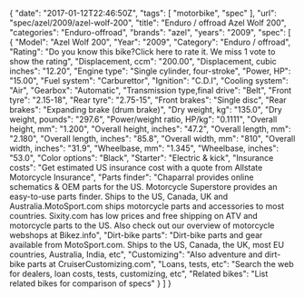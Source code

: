 {
    "date": "2017-01-12T22:46:50Z",
    "tags": [
        "motorbike",
        "spec"
    ],
    "url": "spec\/azel\/2009\/azel-wolf-200",
    "title": "Enduro \/ offroad Azel Wolf 200",
    "categories": "Enduro-offroad",
    "brands": "azel",
    "years": "2009",
    "spec": [
        {
            "Model": "Azel Wolf 200",
            "Year": "2009",
            "Category": "Enduro \/ offroad",
            "Rating": "Do you know this bike?Click here to rate it. We miss 1 vote to show the rating",
            "Displacement, ccm": "200.00",
            "Displacement, cubic inches": "12.20",
            "Engine type": "Single cylinder, four-stroke",
            "Power, HP": "15.00",
            "Fuel system": "Carburettor",
            "Ignition": "C.D.I",
            "Cooling system": "Air",
            "Gearbox": "Automatic",
            "Transmission type,final drive": "Belt",
            "Front tyre": "2.15-18",
            "Rear tyre": "2.75-15",
            "Front brakes": "Single disc",
            "Rear brakes": "Expanding brake (drum brake)",
            "Dry weight, kg": "135.0",
            "Dry weight, pounds": "297.6",
            "Power\/weight ratio, HP\/kg": "0.1111",
            "Overall height, mm": "1.200",
            "Overall height, inches": "47.2",
            "Overall length, mm": "2.180",
            "Overall length, inches": "85.8",
            "Overall width, mm": "810",
            "Overall width, inches": "31.9",
            "Wheelbase, mm": "1.345",
            "Wheelbase, inches": "53.0",
            "Color options": "Black",
            "Starter": "Electric & kick",
            "Insurance costs": "Get estimated US insurance cost with a quote from Allstate Motorcycle Insurance",
            "Parts finder": "Chaparral provides online schematics & OEM parts for the US.   Motorcycle Superstore provides an easy-to-use parts finder. Ships to the US, Canada, UK and Australia.MotoSport.com ships motorcycle parts and accessories to most countries.    Sixity.com has low prices and free shipping on ATV and motorcycle parts to the US. Also check out our overview of motorcycle webshops at Bikez.info",
            "Dirt-bike parts": "Dirt-bike parts and gear available from MotoSport.com. Ships to the US, Canada, the UK, most EU countries, Australia, India, etc",
            "Customizing": "Also adventure and dirt-bike parts at CruiserCustomizing.com",
            "Loans, tests, etc": "Search the web for dealers, loan costs, tests, customizing, etc",
            "Related bikes": "List related bikes for comparison of specs"
        }
    ]
}